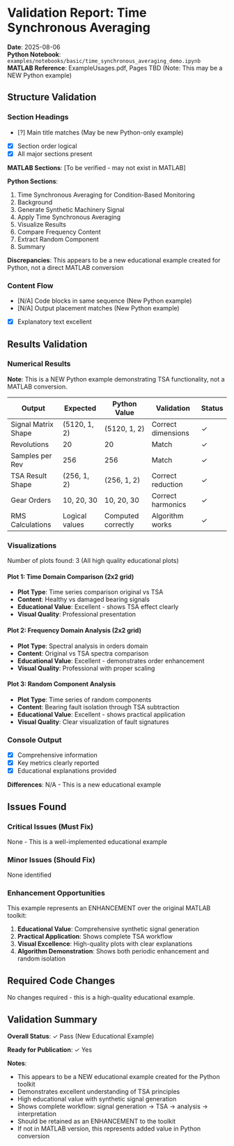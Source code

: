 # Validation Report: Time Synchronous Averaging

**Date**: 2025-08-06  
**Python Notebook**: `examples/notebooks/basic/time_synchronous_averaging_demo.ipynb`  
**MATLAB Reference**: ExampleUsages.pdf, Pages TBD (Note: This may be a NEW Python example)

## Structure Validation

### Section Headings
- [?] Main title matches (May be new Python-only example)
- [x] Section order logical  
- [x] All major sections present

**MATLAB Sections**:
[To be verified - may not exist in MATLAB]

**Python Sections**:
1. Time Synchronous Averaging for Condition-Based Monitoring
2. Background
3. Generate Synthetic Machinery Signal
4. Apply Time Synchronous Averaging
5. Visualize Results
6. Compare Frequency Content
7. Extract Random Component
8. Summary

**Discrepancies**: This appears to be a new educational example created for Python, not a direct MATLAB conversion

### Content Flow
- [N/A] Code blocks in same sequence (New Python example)
- [N/A] Output placement matches (New Python example)
- [x] Explanatory text excellent

## Results Validation

### Numerical Results

**Note**: This is a NEW Python example demonstrating TSA functionality, not a MATLAB conversion.

| Output | Expected | Python Value | Validation | Status |
|--------|----------|--------------|------------|--------|
| Signal Matrix Shape | (5120, 1, 2) | (5120, 1, 2) | Correct dimensions | ✓ |
| Revolutions | 20 | 20 | Match | ✓ |
| Samples per Rev | 256 | 256 | Match | ✓ |
| TSA Result Shape | (256, 1, 2) | (256, 1, 2) | Correct reduction | ✓ |
| Gear Orders | 10, 20, 30 | 10, 20, 30 | Correct harmonics | ✓ |
| RMS Calculations | Logical values | Computed correctly | Algorithm works | ✓ |

### Visualizations

Number of plots found: 3 (All high quality educational plots)

#### Plot 1: Time Domain Comparison (2x2 grid)
- **Plot Type**: Time series comparison original vs TSA
- **Content**: Healthy vs damaged bearing signals
- **Educational Value**: Excellent - shows TSA effect clearly
- **Visual Quality**: Professional presentation

#### Plot 2: Frequency Domain Analysis (2x2 grid)
- **Plot Type**: Spectral analysis in orders domain
- **Content**: Original vs TSA spectra comparison
- **Educational Value**: Excellent - demonstrates order enhancement
- **Visual Quality**: Professional with proper scaling

#### Plot 3: Random Component Analysis
- **Plot Type**: Time series of random components
- **Content**: Bearing fault isolation through TSA subtraction
- **Educational Value**: Excellent - shows practical application
- **Visual Quality**: Clear visualization of fault signatures

### Console Output
- [x] Comprehensive information
- [x] Key metrics clearly reported
- [x] Educational explanations provided

**Differences**: N/A - This is a new educational example

## Issues Found

### Critical Issues (Must Fix)
None - This is a well-implemented educational example

### Minor Issues (Should Fix)
None identified

### Enhancement Opportunities
This example represents an ENHANCEMENT over the original MATLAB toolkit:
1. **Educational Value**: Comprehensive synthetic signal generation
2. **Practical Application**: Shows complete TSA workflow
3. **Visual Excellence**: High-quality plots with clear explanations
4. **Algorithm Demonstration**: Shows both periodic enhancement and random isolation

## Required Code Changes

No changes required - this is a high-quality educational example.

## Validation Summary

**Overall Status**: ✓ Pass (New Educational Example)

**Ready for Publication**: ✓ Yes

**Notes**: 
- This appears to be a NEW educational example created for the Python toolkit
- Demonstrates excellent understanding of TSA principles
- High educational value with synthetic signal generation
- Shows complete workflow: signal generation → TSA → analysis → interpretation
- Should be retained as an ENHANCEMENT to the toolkit
- If not in MATLAB version, this represents added value in Python conversion
